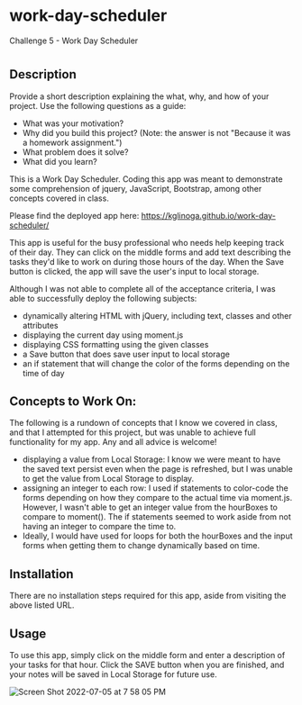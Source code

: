 # work-day-scheduler
Challenge 5 - Work Day Scheduler

# <Your-Project-Title>

## Description

Provide a short description explaining the what, why, and how of your project. Use the following questions as a guide:

- What was your motivation?
- Why did you build this project? (Note: the answer is not "Because it was a homework assignment.")
- What problem does it solve?
- What did you learn?

This is a Work Day Scheduler. Coding this app was meant to demonstrate some comprehension of jquery, JavaScript, Bootstrap, among other concepts covered in class.  
  
Please find the deployed app here: https://kglinoga.github.io/work-day-scheduler/

This app is useful for the busy professional who needs help keeping track of their day.  They can click on the middle forms and add text describing the tasks they'd like to work on during those hours of the day.  When the Save button is clicked, the app will save the user's input to local storage.  

Although I was not able to complete all of the acceptance criteria, I was able to successfully deploy the following subjects: 
  - dynamically altering HTML with jQuery, including text, classes and other attributes
  - displaying the current day using moment.js
  - displaying CSS formatting using the given classes
  - a Save button that does save user input to local storage
  - an if statement that will change the color of the forms depending on the time of day
  
## Concepts to Work On:
  
The following is a rundown of concepts that I know we covered in class, and that I attempted for this project, but was unable to achieve full functionality for my app.  Any and all advice is welcome!
  
  - displaying a value from Local Storage: I know we were meant to have the saved text persist even when the page is refreshed, but I was unable to get the value from Local Storage to display. 
  - assigning an integer to each row: I used if statements to color-code the forms depending on how they compare to the actual time via moment.js.  However, I wasn't able to get an integer value from the hourBoxes to compare to moment().  The if statements seemed to work aside from not having an integer to compare the time to.
  - Ideally, I would have used for loops for both the hourBoxes and the input forms when getting them to change dynamically based on time.  
  
## Installation

There are no installation steps required for this app, aside from visiting the above listed URL.  

## Usage

To use this app, simply click on the middle form and enter a description of your tasks for that hour.  Click the SAVE button when you are finished, and your notes will be saved in Local Storage for future use.  
  
  ![Screen Shot 2022-07-05 at 7 58 05 PM](https://user-images.githubusercontent.com/28368622/177458694-0e21c0e0-94b3-45e2-97e8-94dc9653501c.png)

  
